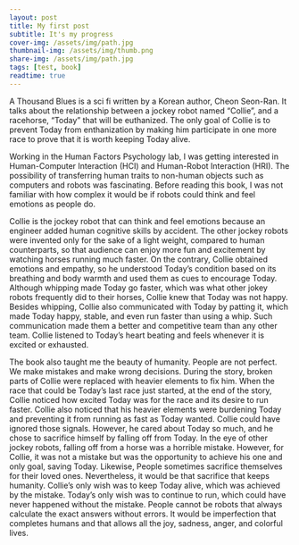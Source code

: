 ```yaml
---
layout: post
title: My first post
subtitle: It's my progress
cover-img: /assets/img/path.jpg
thumbnail-img: /assets/img/thumb.png
share-img: /assets/img/path.jpg
tags: [test, book]
readtime: true
---
```


A Thousand Blues is a sci fi written by a Korean author, Cheon Seon-Ran. It talks about the relationship between a jockey robot named “Collie”, and a racehorse, “Today” that will be euthanized. The only goal of Collie is to prevent Today from enthanization by making him participate in one more race to prove that it is worth keeping Today alive.

Working in the Human Factors Psychology lab, I was getting interested in Human-Computer Interaction (HCI) and Human-Robot Interaction (HRI). The possibility of transferring human traits to non-human objects such as computers and robots was fascinating. Before reading this book, I was not familiar with how complex it would be if robots could think and feel emotions as people do. 

Collie is the jockey robot that can think and feel emotions because an engineer added human cognitive skills by accident. The other jockey robots were invented only for the sake of a light weight, compared to human counterparts, so that audience can enjoy more fun and excitement by watching horses running much faster. On the contrary, Collie obtained emotions and empathy, so he understood Today’s condition based on its breathing and body warmth and used them as cues to encourage Today. Although whipping made Today go faster, which was what other jokey robots frequently did to their horses, Collie knew that Today was not happy. Besides whipping, Collie also communicated with Today by patting it, which made Today happy, stable, and even run faster than using a whip. Such communication made them a better and competitive team than any other team. Collie listened to Today’s heart beating and feels whenever it is excited or exhausted.

The book also taught me the beauty of humanity. People are not perfect. We make mistakes and make wrong decisions. During the story, broken parts of Collie were replaced with heavier elements to fix him. When the race that could be Today’s last race just started, at the end of the story, Collie noticed how excited Today was for the race and its desire to run faster. Collie also noticed that his heavier elements were burdening Today and preventing it from running as fast as Today wanted. Collie could have ignored those signals. However, he cared about Today so much, and he chose to sacrifice himself by falling off from Today. In the eye of other jockey robots, falling off from a horse was a horrible mistake. However, for Collie, it was not a mistake but was the opportunity to achieve his one and only goal, saving Today. Likewise, People sometimes sacrifice themselves for their loved ones. Nevertheless, it would be that sacrifice that keeps humanity. Collie’s only wish was to keep Today alive, which was achieved by the mistake. Today’s only wish was to continue to run, which could have never happened without the mistake. People cannot be robots that always calculate the exact answers without errors. It would be imperfection that completes humans and that allows all the joy, sadness, anger, and colorful lives.
